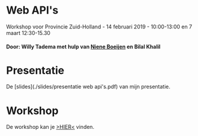 # Web API's 

Workshop voor Provincie Zuid-Holland - 14 februari 2019 - 10:00-13:00  en 7 maart 12:30-15.30


#### Door: Willy Tadema met hulp van [Niene Boeijen](http://www.github.com/nieneb) en Bilal Khalil

# Presentatie

De [slides](./slides/presentatie web api's.pdf) van mijn presentatie.

# Workshop

De workshop kan je [>HIER<](https://github.com/friesewoudloper/web-api-workshop/wiki) vinden.



